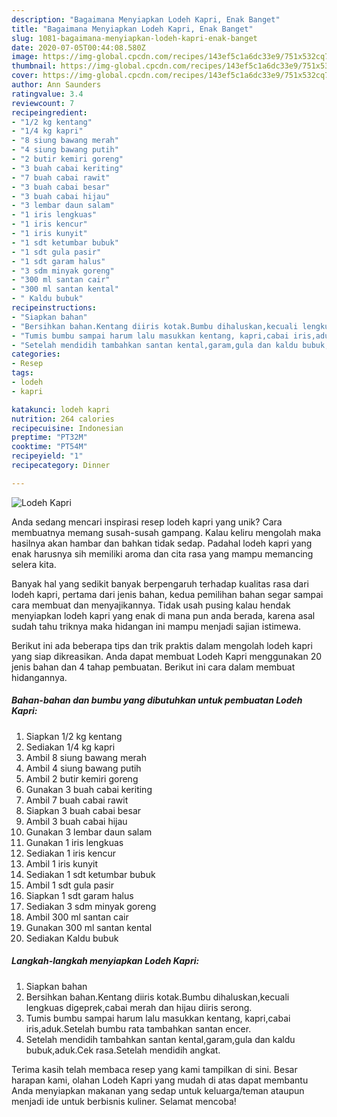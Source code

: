 ```yaml
---
description: "Bagaimana Menyiapkan Lodeh Kapri, Enak Banget"
title: "Bagaimana Menyiapkan Lodeh Kapri, Enak Banget"
slug: 1081-bagaimana-menyiapkan-lodeh-kapri-enak-banget
date: 2020-07-05T00:44:08.580Z
image: https://img-global.cpcdn.com/recipes/143ef5c1a6dc33e9/751x532cq70/lodeh-kapri-foto-resep-utama.jpg
thumbnail: https://img-global.cpcdn.com/recipes/143ef5c1a6dc33e9/751x532cq70/lodeh-kapri-foto-resep-utama.jpg
cover: https://img-global.cpcdn.com/recipes/143ef5c1a6dc33e9/751x532cq70/lodeh-kapri-foto-resep-utama.jpg
author: Ann Saunders
ratingvalue: 3.4
reviewcount: 7
recipeingredient:
- "1/2 kg kentang"
- "1/4 kg kapri"
- "8 siung bawang merah"
- "4 siung bawang putih"
- "2 butir kemiri goreng"
- "3 buah cabai keriting"
- "7 buah cabai rawit"
- "3 buah cabai besar"
- "3 buah cabai hijau"
- "3 lembar daun salam"
- "1 iris lengkuas"
- "1 iris kencur"
- "1 iris kunyit"
- "1 sdt ketumbar bubuk"
- "1 sdt gula pasir"
- "1 sdt garam halus"
- "3 sdm minyak goreng"
- "300 ml santan cair"
- "300 ml santan kental"
- " Kaldu bubuk"
recipeinstructions:
- "Siapkan bahan"
- "Bersihkan bahan.Kentang diiris kotak.Bumbu dihaluskan,kecuali lengkuas digeprek,cabai merah dan hijau diiris serong."
- "Tumis bumbu sampai harum lalu masukkan kentang, kapri,cabai iris,aduk.Setelah bumbu rata tambahkan santan encer."
- "Setelah mendidih tambahkan santan kental,garam,gula dan kaldu bubuk,aduk.Cek rasa.Setelah mendidih angkat."
categories:
- Resep
tags:
- lodeh
- kapri

katakunci: lodeh kapri 
nutrition: 264 calories
recipecuisine: Indonesian
preptime: "PT32M"
cooktime: "PT54M"
recipeyield: "1"
recipecategory: Dinner

---
```



![Lodeh Kapri](https://img-global.cpcdn.com/recipes/143ef5c1a6dc33e9/751x532cq70/lodeh-kapri-foto-resep-utama.jpg)

Anda sedang mencari inspirasi resep lodeh kapri yang unik? Cara membuatnya memang susah-susah gampang. Kalau keliru mengolah maka hasilnya akan hambar dan bahkan tidak sedap. Padahal lodeh kapri yang enak harusnya sih memiliki aroma dan cita rasa yang mampu memancing selera kita.



Banyak hal yang sedikit banyak berpengaruh terhadap kualitas rasa dari lodeh kapri, pertama dari jenis bahan, kedua pemilihan bahan segar sampai cara membuat dan menyajikannya. Tidak usah pusing kalau hendak menyiapkan lodeh kapri yang enak di mana pun anda berada, karena asal sudah tahu triknya maka hidangan ini mampu menjadi sajian istimewa.


Berikut ini ada beberapa tips dan trik praktis dalam mengolah lodeh kapri yang siap dikreasikan. Anda dapat membuat Lodeh Kapri menggunakan 20 jenis bahan dan 4 tahap pembuatan. Berikut ini cara dalam membuat hidangannya.

<!--inarticleads1-->

##### Bahan-bahan dan bumbu yang dibutuhkan untuk pembuatan Lodeh Kapri:

1. Siapkan 1/2 kg kentang
1. Sediakan 1/4 kg kapri
1. Ambil 8 siung bawang merah
1. Ambil 4 siung bawang putih
1. Ambil 2 butir kemiri goreng
1. Gunakan 3 buah cabai keriting
1. Ambil 7 buah cabai rawit
1. Siapkan 3 buah cabai besar
1. Ambil 3 buah cabai hijau
1. Gunakan 3 lembar daun salam
1. Gunakan 1 iris lengkuas
1. Sediakan 1 iris kencur
1. Ambil 1 iris kunyit
1. Sediakan 1 sdt ketumbar bubuk
1. Ambil 1 sdt gula pasir
1. Siapkan 1 sdt garam halus
1. Sediakan 3 sdm minyak goreng
1. Ambil 300 ml santan cair
1. Gunakan 300 ml santan kental
1. Sediakan  Kaldu bubuk




<!--inarticleads2-->

##### Langkah-langkah menyiapkan Lodeh Kapri:

1. Siapkan bahan
1. Bersihkan bahan.Kentang diiris kotak.Bumbu dihaluskan,kecuali lengkuas digeprek,cabai merah dan hijau diiris serong.
1. Tumis bumbu sampai harum lalu masukkan kentang, kapri,cabai iris,aduk.Setelah bumbu rata tambahkan santan encer.
1. Setelah mendidih tambahkan santan kental,garam,gula dan kaldu bubuk,aduk.Cek rasa.Setelah mendidih angkat.




Terima kasih telah membaca resep yang kami tampilkan di sini. Besar harapan kami, olahan Lodeh Kapri yang mudah di atas dapat membantu Anda menyiapkan makanan yang sedap untuk keluarga/teman ataupun menjadi ide untuk berbisnis kuliner. Selamat mencoba!
